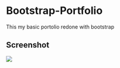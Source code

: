 # Bootstrap-Portfolio
This my basic portolio redone with bootstrap

## Screenshot

<img src="https://flyboy85749.github.io/Bootstrap-Portfolio/assets/images/port.png">
